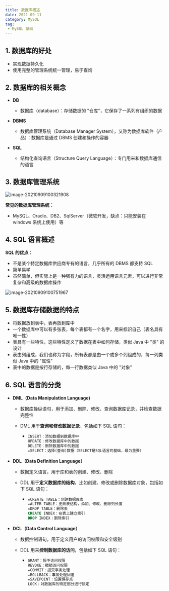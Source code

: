 ```yaml
---
title: 数据库概述
date: 2021-09-11
category: MySQL
tag:
 - MySQL 基础
---
```


## 1. 数据库的好处

- 实现数据持久化
- 使用完整的管理系统统一管理，易于查询

## 2. 数据库的相关概念

- **DB**
  - 数据库（database）：存储数据的 "仓库"，它保存了一系列有组织的数据
- **DBMS**
  - 数据库管理系统（Database Manager System），又称为数据库软件（产品）：数据库是通过 DBMS 创建和操作的容器

- **SQL**
  - 结构化查询语言（Structure Query Language）：专门用来和数据库通信的语言

## 3. 数据库管理系统

![image-20210909100321908](https://pet-hkw.oss-cn-shenzhen.aliyuncs.com/image/new_blog_system/mysql/image-20210909100321908.png)

**常见的数据库管理系统：**

- MySQL、Oracle、DB2、SqlServer（微软开发，缺点：只能安装在 windows 系统上使用）等

## 4. SQL 语言概述

**SQL 的优点：**

- 不是某个特定数据库供应商专有的语言，几乎所有的 DBMS 都支持 SQL
- 简单易学
- 虽然简单，但实际上是一种强有力的语言，灵活运用语言元素，可以进行非常复杂和高级的数据库操作

![image-20210909100751967](https://pet-hkw.oss-cn-shenzhen.aliyuncs.com/image/new_blog_system/mysql/image-20210909100751967.png)

## 5. 数据库存储数据的特点

- 将数据放到表中，表再放到库中
- 一个数据库中可以有多张表，每个表都有一个名字，用来标识自己（表名具有唯一性）
- 表具有一些特性，这些特性定义了数据在表中如何存储，类似 Java 中 "类" 的设计
- 表由列组成，我们也称为字段，所有表都是由一个或多个列组成的，每一列类似 Java 中的 "属性"
- 表中的数据是按行存储的，每一行数据类似 Java 中的 "对象"

## 6. SQL 语言的分类

- **DML（Data Manipulation Language)**

  - 数据库操纵语句，用于添加、删除、修改、查询数据库记录，并检查数据完整性

  - DML 用于**查询和修改数据记录**，包括如下 SQL 语句：

    - ```sql
      INSERT：添加数据到数据库中
      UPDATE：修改数据库中的数据
      DELETE：删除数据库中的数据
      ★SELECT：选择(查询)数据（SELECT是SQL语言的基础，最为重要）
      ```

- **DDL（Data Definition Language）**

  - 数据定义语言，用于库和表的创建、修改、删除

  - DDL 用于**定义数据库的结构**，比如创建、修改或删除数据库对象，包括如下 SQL 语句：

    - ```sql
      ★CREATE TABLE：创建数据库表
      ★ALTER TABLE：更改表结构，添加、修改、删除列长度
      ★DROP TABLE：删除表
      CREATE INDEX：在表上建立索引
      DROP INDEX：删除索引
      ```

- **DCL（Data Control Language）**

  - 数据控制语句，用于定义用户的访问权限和安全级别

  - DCL 用来**控制数据库的访问**，包括如下 SQL 语句：

    - ```sql
      GRANT：授予访问权限
      REVOKE：撤销访问权限
      ★COMMIT：提交事务处理
      ★ROLLBACK：事务处理回退
      ★SAVEPOINT：设置保存点
      LOCK：对数据库的特定部分进行锁定
      ```

      
